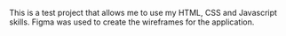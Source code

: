 This is a test project that allows me to use my HTML, CSS and Javascript skills.
Figma was used to create the wireframes for the application.
